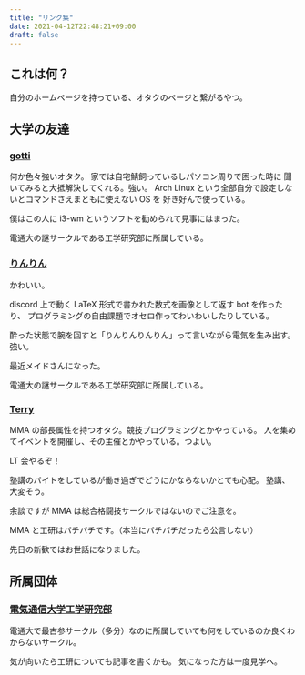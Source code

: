 ```yaml
---
title: "リンク集"
date: 2021-04-12T22:48:21+09:00
draft: false
---
```


## これは何？

自分のホームページを持っている、オタクのページと繋がるやつ。

## 大学の友達

### [gotti](https://gotti.dev)

何か色々強いオタク。 家では自宅鯖飼っているしパソコン周りで困った時に
聞いてみると大抵解決してくれる。強い。
Arch Linux という全部自分で設定しないとコマンドさえまともに使えない OS を
好き好んで使っている。

僕はこの人に i3-wm というソフトを勧められて見事にはまった。

電通大の謎サークルである工学研究部に所属している。

### [りんりん](https://lnln.dev)

かわいい。

discord 上で動く LaTeX 形式で書かれた数式を画像として返す bot を作ったり、
プログラミングの自由課題でオセロ作ってわいわいしたりしている。

酔った状態で腕を回すと「りんりんりんりん」って言いながら電気を生み出す。
強い。

最近メイドさんになった。

電通大の謎サークルである工学研究部に所属している。

### [Terry](http://mma.club.uec.ac.jp/~terry)

MMA の部長属性を持つオタク。競技プログラミングとかやっている。
人を集めてイベントを開催し、その主催とかやっている。つよい。

LT 会やるぞ！

塾講のバイトをしているが働き過ぎでどうにかならないかとても心配。
塾講、大変そう。

余談ですが MMA は総合格闘技サークルではないのでご注意を。

MMA と工研はバチバチです。（本当にバチバチだったら公言しない）

先日の新歓ではお世話になりました。

## 所属団体

### [電気通信大学工学研究部](https://www.koken.club.uec.ac.jp)

電通大で最古参サークル（多分）なのに所属していても何をしているのか良くわからないサークル。

<!-- 総合格闘技サークル(MMA:Microcomputer Making Association)とバチバチ。 -->

気が向いたら工研についても記事を書くかも。
気になった方は一度見学へ。
